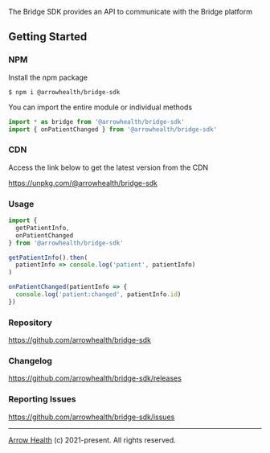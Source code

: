 The Bridge SDK provides an API to communicate with the Bridge platform

## Getting Started

### NPM

Install the npm package

```
$ npm i @arrowhealth/bridge-sdk
```

You can import the entire module or individual methods

```js
import * as bridge from '@arrowhealth/bridge-sdk'
import { onPatientChanged } from '@arrowhealth/bridge-sdk'
```

### CDN

Access the link below to get the latest version from the CDN

https://unpkg.com/@arrowhealth/bridge-sdk

### Usage

```js
import {
  getPatientInfo,
  onPatientChanged
} from '@arrowhealth/bridge-sdk'

getPatientInfo().then( 
  patientInfo => console.log('patient', patientInfo)
)

onPatientChanged(patientInfo => {
  console.log('patient:changed', patientInfo.id)
})
```

### Repository

https://github.com/arrowhealth/bridge-sdk

### Changelog

https://github.com/arrowhealth/bridge-sdk/releases

### Reporting Issues

https://github.com/arrowhealth/bridge-sdk/issues


<hr />

[Arrow Health](https://arrowhealth.io) (c) 2021-present. All rights reserved.
